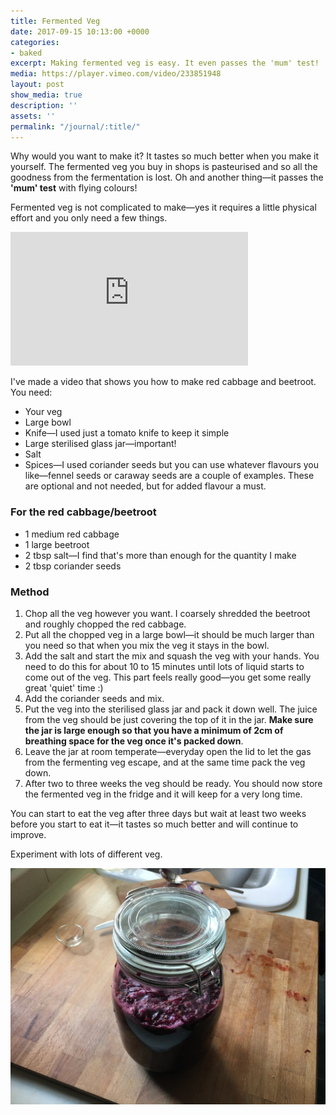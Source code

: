 ```yaml
---
title: Fermented Veg
date: 2017-09-15 10:13:00 +0000
categories:
- baked
excerpt: Making fermented veg is easy. It even passes the 'mum' test!
media: https://player.vimeo.com/video/233851948
layout: post
show_media: true
description: ''
assets: ''
permalink: "/journal/:title/"
---
```


Why would you want to make it? It tastes so much better when you make it yourself. The fermented veg you buy in shops is pasteurised and so all the goodness from the fermentation is lost. Oh and another thing—it passes the **'mum' test** with flying colours!

Fermented veg is not complicated to make—yes it requires a little physical effort and you only need a few things.

<iframe src="https://player.vimeo.com/video/233851948" frameborder="0" width="380" height="214" webkitallowfullscreen mozallowfullscreen allowfullscreen></iframe> 

I've made a video that shows you how to make red cabbage and beetroot. You need:

* Your veg
* Large bowl
* Knife—I used just a tomato knife to keep it simple
* Large sterilised glass jar—important!
* Salt
* Spices—I used coriander seeds but you can use whatever flavours you like—fennel seeds or caraway seeds are a couple of examples. These are optional and not needed, but for added flavour a must.

### For the red cabbage/beetroot
* 1 medium red cabbage
* 1 large beetroot
* 2 tbsp salt—I find that's more than enough for the quantity I make
* 2 tbsp coriander seeds

### Method
1. Chop all the veg however you want. I coarsely shredded the beetroot and roughly chopped the red cabbage.
2. Put all the chopped veg in a large bowl—it should be much larger than you need so that when you mix the veg it stays in the bowl.
3. Add the salt and start the mix and squash the veg with your hands. You need to do this for about 10 to 15 minutes until lots of liquid starts to come out of the veg. This part feels really good—you get some really great 'quiet' time :)
4. Add the coriander seeds and mix.
5. Put the veg into the sterilised glass jar and pack it down well. The juice from the veg should be just covering the top of it in the jar. **Make sure the jar is large enough so that you have a minimum of 2cm of breathing space for the veg once it's packed down**.
6. Leave the jar at room temperate—everyday open the lid to let the gas from the fermenting veg escape, and at the same time pack the veg down.
7. After two to three weeks the veg should be ready. You should now store the fermented veg in the fridge and it will keep for a very long time.

You can start to eat the veg after three days but wait at least two weeks before you start to eat it—it tastes so much better and will continue to improve.

Experiment with lots of different veg.

![fermented red cabbage and beetroot](/uploads/fermented-red-cabbage-beetroot.jpeg)
